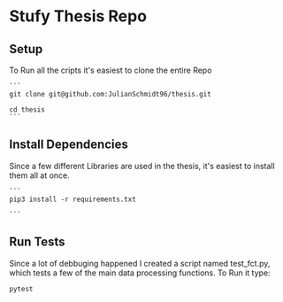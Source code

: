 # Stufy Thesis Repo

## Setup
To Run all the cripts it's easiest to clone the entire Repo

    ```
    git clone git@github.com:JulianSchmidt96/thesis.git

    cd thesis
    ```
## Install Dependencies
Since a few different Libraries are used in the thesis, it's easiest to install them all at once.

    ```
    pip3 install -r requirements.txt

    ```
## Run Tests

Since a lot of debbuging happened I created a script named test_fct.py, which tests a few of the main data processing functions.
To Run it type:

    pytest
    
